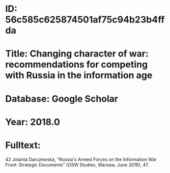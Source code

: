 # ID: 56c585c625874501af75c94b23b4ffda
# Title: Changing character of war: recommendations for competing with Russia in the information age
# Database: Google Scholar
# Year: 2018.0
# Fulltext:
42 Jolanta Darczewska, "Russia's Armed Forces on the Information War Front: Strategic Documents" (OSW Studies, Warsaw, June 2016), 47.